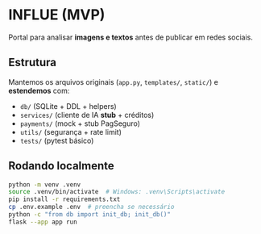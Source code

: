 # INFLUE (MVP)

Portal para analisar **imagens e textos** antes de publicar em redes sociais.

## Estrutura

Mantemos os arquivos originais (`app.py`, `templates/`, `static/`) e **estendemos** com:
- `db/` (SQLite + DDL + helpers)
- `services/` (cliente de IA **stub** + créditos)
- `payments/` (mock + stub PagSeguro)
- `utils/` (segurança + rate limit)
- `tests/` (pytest básico)

## Rodando localmente

```bash
python -m venv .venv
source .venv/bin/activate  # Windows: .venv\Scripts\activate
pip install -r requirements.txt
cp .env.example .env  # preencha se necessário
python -c "from db import init_db; init_db()"
flask --app app run

